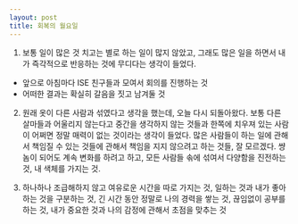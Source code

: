 ```yaml
---
layout: post
title: 회복의 월요일
---
```


1. 보통 일이 많은 것 치고는 별로 하는 일이 많지 않았고, 그래도 많은 일을 하면서 내가 즉각적으로 반응하는 것에 무디다는 생각이 들었다.
- 앞으로 아침마다 ISE 친구들과 모여서 회의를 진행하는 것
- 어떠한 결과는 확실히 갈음을 짓고 남겨둘 것

2. 원래 옷이 다른 사람과 섞였다고 생각을 했는데, 오늘 다시 되돌아왔다. 보통 다른 살마들과 어울리지 않는다고 중간을 생각하지 않는 것들과 한쪽에 치우져 있는 사람이 어쩌면 정말 매력이 없는 것이라는 생각이 들었다. 많은 사람들이 하는 일에 관해서 책임질 수 있는 것들에 관해서 책임을 지지 않으려고 하는 것들, 잘 모르겠다. 썅놈이 되어도 계속  변화를 하려고 하고, 모든 사람들 솎에 섞여서 다양함을 진전하는 것, 내 색체를 가지는 것.

3. 하나하나 조급해하지 않고 여유로운 시간을 따로 가지는 것, 일하는 것과 내가 좋아하는 것을 구분하는 것, 긴 시간 동안 정말로 나의 경력을 쌓는 것, 끊임없이 공부를 하는 것, 내가 중요한 것과 나의 감정에 관해서 초점을 맞추는 것